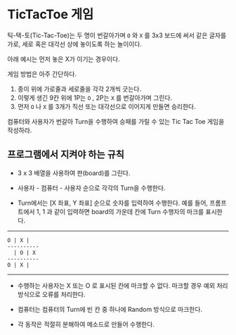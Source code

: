 # TicTacToe 게임

틱-택-토(Tic-Tac-Toe)는 두 명이 번갈아가며 `O` 와 `X` 를 3x3 보드에 써서 같은 글자를 가로, 세로 혹은 대각선 상에 놓이도록 하는 놀이이다.

아래 예시는 먼저 놓은 X가 이기는 경우이다.

게임 방법은 아주 간단하다.

1. 종이 위에 가로줄과 세로줄을 각각 2개씩 긋는다.
2. 이렇게 생긴 9칸 위에 1P는 `O` , 2P는 `X` 를 번갈아가며 그린다.
3. 먼저 `O` 나 `X` 를 3개가 직선 또는 대각선으로 이어지게 만들면 승리한다.

컴퓨터와 사용자가 번갈아 Turn을 수행하여 승패를 가릴 수 있는 Tic Tac Toe 게임을 작성하라.

## 프로그램에서 지켜야 하는 규칙

* 3 x 3 배열을 사용하여 판(board)를 그린다.

* 사용자 - 컴퓨터 - 사용자 순으로 각각의 Turn을 수행한다.
  
* Turn에서는 [X 좌표,  Y 좌표] 순으로 숫자를 입력하여 수행한다. 예를 들어, 프롬프트에서 1, 1 과 같이 입력하면 board의 가운데 칸에 Turn 수행자의 마크를 표시한다.


----
    O | X |
    ----------
      | O | X
    ----------
    O | X |
----


* 수행하는 사용자는 X 또는 O 로 표시된 칸에 마크할 수 없다. 마크할 경우 예외 처리 방식으로 오류를 처리한다.

* 컴퓨터는 컴퓨터의 Turn에 빈 칸 중 하나에 Random 방식으로 마크한다.

* 각 동작은 적절히 분해하여 메소드로 만들어 수행한다.

